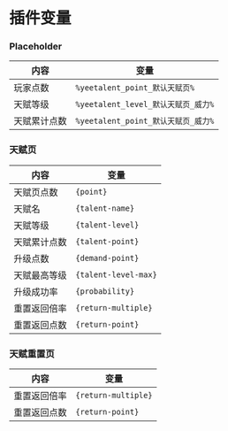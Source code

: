 # 插件变量

### Placeholder

| 内容     | 变量                           |
|--------|------------------------------|
| 玩家点数   | `%yeetalent_point_默认天赋页%`    |
| 天赋等级   | `%yeetalent_level_默认天赋页_威力%` |
| 天赋累计点数 | `%yeetalent_point_默认天赋页_威力%` |

### 天赋页

| 内容     | 变量                   |
|--------|----------------------|
| 天赋页点数  | `{point}`            |
| 天赋名    | `{talent-name}`      |
| 天赋等级   | `{talent-level}`     |
| 天赋累计点数 | `{talent-point}`     |
| 升级点数   | `{demand-point}`     |
| 天赋最高等级 | `{talent-level-max}` |
| 升级成功率  | `{probability}`      |
| 重置返回倍率 | `{return-multiple}`  |
| 重置返回点数 | `{return-point}`     |

### 天赋重置页

| 内容     | 变量                  |
|--------|---------------------|
| 重置返回倍率 | `{return-multiple}` |
| 重置返回点数 | `{return-point}`    |
